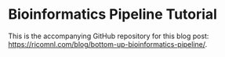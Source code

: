 # Bioinformatics Pipeline Tutorial

This is the accompanying GitHub repository for this blog post: https://ricomnl.com/blog/bottom-up-bioinformatics-pipeline/.
